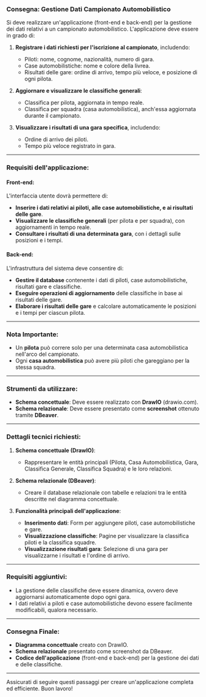 
### **Consegna: Gestione Dati Campionato Automobilistico**

Si deve realizzare un'applicazione (front-end e back-end) per la gestione dei dati relativi a un campionato automobilistico. L'applicazione deve essere in grado di:

1. **Registrare i dati richiesti per l'iscrizione al campionato**, includendo:
   - Piloti: nome, cognome, nazionalità, numero di gara.
   - Case automobilistiche: nome e colore della livrea.
   - Risultati delle gare: ordine di arrivo, tempo più veloce, e posizione di ogni pilota.
   
2. **Aggiornare e visualizzare le classifiche generali**:
   - Classifica per pilota, aggiornata in tempo reale.
   - Classifica per squadra (casa automobilistica), anch'essa aggiornata durante il campionato.

3. **Visualizzare i risultati di una gara specifica**, includendo:
   - Ordine di arrivo dei piloti.
   - Tempo più veloce registrato in gara.

---

### **Requisiti dell'applicazione**:

#### **Front-end:**
L'interfaccia utente dovrà permettere di:
   - **Inserire i dati relativi ai piloti, alle case automobilistiche, e ai risultati delle gare**.
   - **Visualizzare le classifiche generali** (per pilota e per squadra), con aggiornamenti in tempo reale.
   - **Consultare i risultati di una determinata gara**, con i dettagli sulle posizioni e i tempi.

#### **Back-end:**
L'infrastruttura del sistema deve consentire di:
   - **Gestire il database** contenente i dati di piloti, case automobilistiche, risultati gare e classifiche.
   - **Eseguire operazioni di aggiornamento** delle classifiche in base ai risultati delle gare.
   - **Elaborare i risultati delle gare** e calcolare automaticamente le posizioni e i tempi per ciascun pilota.

---

### **Nota Importante:**
- Un **pilota** può correre solo per una determinata casa automobilistica nell'arco del campionato.
- Ogni **casa automobilistica** può avere più piloti che gareggiano per la stessa squadra.
  
---

### **Strumenti da utilizzare**:

- **Schema concettuale**: Deve essere realizzato con **DrawIO** (drawio.com).
- **Schema relazionale**: Deve essere presentato come **screenshot** ottenuto tramite **DBeaver**.

---

### **Dettagli tecnici richiesti**:
1. **Schema concettuale (DrawIO)**: 
   - Rappresentare le entità principali (Pilota, Casa Automobilistica, Gara, Classifica Generale, Classifica Squadra) e le loro relazioni.
   
2. **Schema relazionale (DBeaver)**: 
   - Creare il database relazionale con tabelle e relazioni tra le entità descritte nel diagramma concettuale.
   
3. **Funzionalità principali dell'applicazione**:
   - **Inserimento dati**: Form per aggiungere piloti, case automobilistiche e gare.
   - **Visualizzazione classifiche**: Pagine per visualizzare la classifica piloti e la classifica squadre.
   - **Visualizzazione risultati gara**: Selezione di una gara per visualizzarne i risultati e l'ordine di arrivo.

---

### **Requisiti aggiuntivi**:
- La gestione delle classifiche deve essere dinamica, ovvero deve aggiornarsi automaticamente dopo ogni gara.
- I dati relativi a piloti e case automobilistiche devono essere facilmente modificabili, qualora necessario.

--- 

### **Consegna Finale**:
- **Diagramma concettuale** creato con DrawIO.
- **Schema relazionale** presentato come screenshot da DBeaver.
- **Codice dell'applicazione** (front-end e back-end) per la gestione dei dati e delle classifiche.

---

Assicurati di seguire questi passaggi per creare un'applicazione completa ed efficiente. Buon lavoro!
